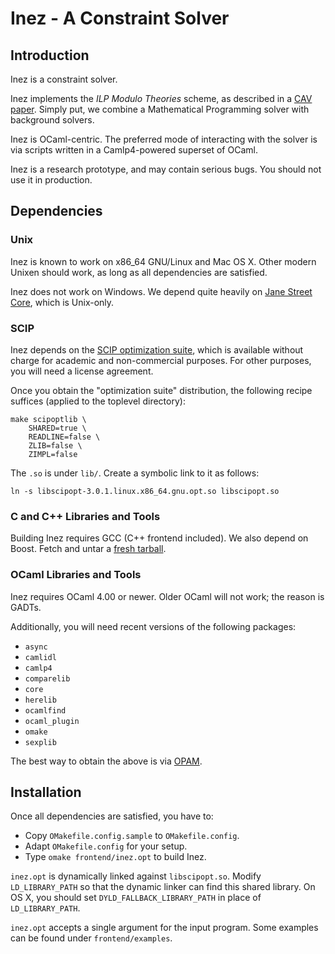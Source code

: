 Inez - A Constraint Solver
==========================

Introduction
------------

Inez is a constraint solver.

Inez implements the *ILP Modulo Theories* scheme, as described in a
[CAV paper][cav2013]. Simply put, we combine a Mathematical
Programming solver with background solvers.

Inez is OCaml-centric. The preferred mode of interacting with the
solver is via scripts written in a Camlp4-powered superset of OCaml.

Inez is a research prototype, and may contain serious bugs. You should
not use it in production.

Dependencies
------------

### Unix

Inez is known to work on x86_64 GNU/Linux and Mac OS X. Other modern
Unixen should work, as long as all dependencies are satisfied.

Inez does not work on Windows. We depend quite heavily on
[Jane Street Core][jsgithub], which is Unix-only.

### SCIP

Inez depends on the [SCIP optimization suite][scip], which is
available without charge for academic and non-commercial purposes. For
other purposes, you will need a license agreement.

Once you obtain the "optimization suite" distribution, the following
recipe suffices (applied to the toplevel directory):

    make scipoptlib \
        SHARED=true \
        READLINE=false \
        ZLIB=false \
        ZIMPL=false

The `.so` is under `lib/`. Create a symbolic link to it as follows:

    ln -s libscipopt-3.0.1.linux.x86_64.gnu.opt.so libscipopt.so

### C and C++ Libraries and Tools

Building Inez requires GCC (C++ frontend included). We also depend on
Boost. Fetch and untar a [fresh tarball][boost].

### OCaml Libraries and Tools

Inez requires OCaml 4.00 or newer. Older OCaml will not work; the
reason is GADTs.

Additionally, you will need recent versions of the following packages:

- `async`
- `camlidl`
- `camlp4`
- `comparelib`
- `core`
- `herelib`
- `ocamlfind`
- `ocaml_plugin`
- `omake`
- `sexplib`

The best way to obtain the above is via [OPAM][opam].

Installation
------------

Once all dependencies are satisfied, you have to:

- Copy `OMakefile.config.sample` to `OMakefile.config`.
- Adapt `OMakefile.config` for your setup.
- Type `omake frontend/inez.opt` to build Inez.

`inez.opt` is dynamically linked against `libscipopt.so`.  Modify
`LD_LIBRARY_PATH` so that the dynamic linker can find this shared
library. On OS X, you should set `DYLD_FALLBACK_LIBRARY_PATH` in place
of `LD_LIBRARY_PATH`.

`inez.opt` accepts a single argument for the input program. Some
examples can be found under `frontend/examples`.

[jsgithub]: http://janestreet.github.io/
[scip]: http://scip.zib.de/download.shtml
[boost]: http://www.boost.org/users/download/
[opam]: http://opam.ocamlpro.com/
[cav2013]: http://www.ccs.neu.edu/home/vpap/pub/cav-2013.pdf

